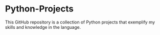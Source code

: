 # Python-Projects
This GitHub repository is a collection of Python projects that exemplify my skills and knowledge in the language.
